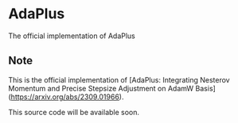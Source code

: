 # AdaPlus
The official implementation of AdaPlus

## Note

This is the official implementation of [AdaPlus: Integrating Nesterov Momentum and Precise Stepsize Adjustment on AdamW Basis] (https://arxiv.org/abs/2309.01966).

This source code will be available soon.
